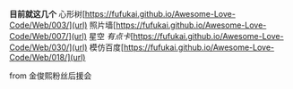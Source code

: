 **目前就这几个**
心形树[https://fufukai.github.io/Awesome-Love-Code/Web/003/](url)
照片墙[https://fufukai.github.io/Awesome-Love-Code/Web/007/](url)
星空  _有点卡_[https://fufukai.github.io/Awesome-Love-Code/Web/030/](url)
模仿百度[https://fufukai.github.io/Awesome-Love-Code/Web/018/](url)










from 金俊熙粉丝后援会
